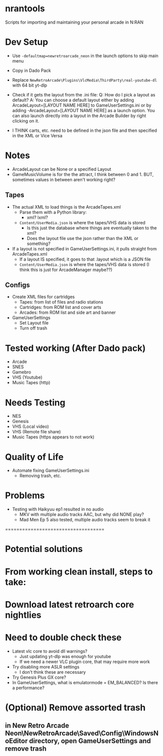 # nrantools
Scripts for importing and maintaining your personal arcade in N:RAN

# Dev Setup
- Use `-defaultmap=newretroarcade_neon` in the launch options to skip main menu
- Copy in Dado Pack
- Replace `NewRetroArcade\Plugins\VlcMedia\ThirdParty\real-youtube-dl` with 64 bit yt-dlp

- Check if it gets the layout from the .ini file:
Q: How do I pick a layout as default?
A: You can choose a default layout either by adding ArcadeLayout=[LAYOUT NAME HERE] to GameUserSettings.ini or by adding -ArcadeLayout=[LAYOUT NAME HERE] as a launch option. You can also launch directly into a layout in the Arcade Builder by right clicking on it.
- I THINK carts, etc. need to be defined in the json file and then specified in the XML or Vice Versa

# Notes
- ArcadeLayout can be None or a specified Layout
- GameMusicVolume is for the the attract, I think between 0 and 1. BUT, sometimes values in between aren't working right?

## Tapes
- The actual XML to load things is the ArcadeTapes.xml
    - Parse them with a Python library:
        - xml? lxml?
    - `Content/UserMedia.json` is where the tapes/VHS data is stored
        - Is this just the database where things are eventually taken to the xml?
        - Does the layout file use the json rather than the XML or something?
- If a layout is not specified in GameUserSettings.ini, it pulls straight from ArcadeTapes.xml
    - If a layout IS specified, it goes to that .layout which is a JSON file
    - `Content/UserMedia.json` is where the tapes/VHS data is stored (I think this is just for ArcadeManager maybe??)

## Configs
- Create XML files for cartridges
    - Tapes: from list of files and radio stations
    - Cartridges: from ROM list and cover arts
    - Arcades: from ROM list and side art and banner
- GameUserSettings
    - Set Layout file
    - Turn off trash

# Tested working (After Dado pack)
- Arcade
- SNES
- Gamebro 
- VHS (Youtube)
- Music Tapes (http)

# Needs Testing
- NES
- Genesis
- VHS (Local video)
- VHS (Remote file share)
- Music Tapes (https appears to not work)

# Quality of Life
- Automate fixing GameUserSettings.ini
    - Removing trash, etc.
# Problems
- Testing with Haikyuu ep1 resulted in no audio
    - MKV with multiple audio tracks AAC, but why did NONE play?
    - Mad Men Ep 5 also tested, multiple audio tracks seem to break it


===================================
# Potential solutions
# From working clean install, steps to take:

# Download latest retroarch core nightlies

# Need to double check these
- Latest vlc core to avoid dll warnings?
    - Just updating yt-dlp was enough for youtube
    - If we need a newer VLC plugin core, that may require more work
- Try disabling more ASLR settings
     - I don't think these are necessary
- Try Genesis Plus GX core?
- In GameUserSettings, what is emulatormode = EM_BALANCED? Is there a performance?

# (Optional) Remove assorted trash
## in New Retro Arcade Neon\NewRetroArcade\Saved\Config\WindowsNoEditor directory, open GameUserSettings and remove trash

